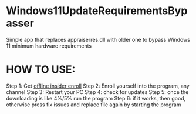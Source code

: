 # Windows11UpdateRequirementsBypasser
Simple app that replaces appraiserres.dll with older one to bypass Windows 11 minimum hardware requirements

# HOW TO USE:

Step 1: Get [offline insider enroll](https://github.com/abbodi1406/offlineinsiderenroll)
Step 2: Enroll yourself into the program, any channel
Step 3: Restart your PC
Step 4: check for updates
Step 5: once the downloading is like 4%/5% run the program
Step 6: if it works, then good, otherwise press fix issues and replace file again by starting the program
